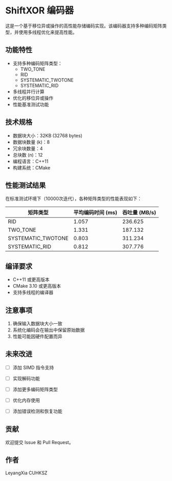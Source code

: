 # ShiftXOR 编码器

这是一个基于移位异或操作的高性能存储编码实现。该编码器支持多种编码矩阵类型，并使用多线程优化来提高性能。

## 功能特性

- 支持多种编码矩阵类型：
  - TWO_TONE
  - RID
  - SYSTEMATIC_TWOTONE
  - SYSTEMATIC_RID
- 多线程并行计算
- 优化的移位异或操作
- 性能基准测试功能

## 技术规格

- 数据块大小：32KB (32768 bytes)
- 数据块数量 (k)：8
- 冗余块数量：4
- 总块数 (n)：12
- 编程语言：C++11
- 构建系统：CMake

## 性能测试结果

在标准测试环境下（10000次迭代），各种矩阵类型的性能表现如下：

| 矩阵类型 | 平均编码时间 (ms) | 吞吐量 (MB/s) |
|---------|-----------------|--------------|
| RID | 1.057 | 236.625 |
| TWO_TONE | 1.331 | 187.132 |
| SYSTEMATIC_TWOTONE | 0.803 | 311.234 |
| SYSTEMATIC_RID | 0.812 | 307.776 |

## 编译要求

- C++11 或更高版本
- CMake 3.10 或更高版本
- 支持多线程的编译器

## 注意事项

1. 确保输入数据块大小一致
2. 系统化编码会在输出中保留原始数据
3. 性能可能因硬件配置而异

## 未来改进

- [ ] 添加 SIMD 指令支持
- [ ] 实现解码功能
- [ ] 添加更多编码矩阵类型
- [ ] 优化内存使用
- [ ] 添加错误检测和恢复功能


## 贡献

欢迎提交 Issue 和 Pull Request。

## 作者

LeyangXia CUHKSZ
